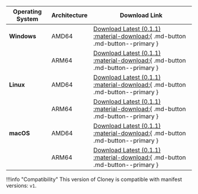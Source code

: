 | **Operating System**  | **Architecture** | **Download Link**                                                                                                                                                                |
|-----------------------|------------------|----------------------------------------------------------------------------------------------------------------------------------------------------------------------------------|
| **Windows**           | AMD64            | [Download Latest (0.1.1) :material-download:](https://github.com/ArthurSudbrackIbarra/cloney/releases/download/0.1.1/cloney-windows-amd64.zip){ .md-button .md-button--primary } |
|                       | ARM64            | [Download Latest (0.1.1) :material-download:](https://github.com/ArthurSudbrackIbarra/cloney/releases/download/0.1.1/cloney-windows-arm64.zip){ .md-button .md-button--primary } |
| **Linux**             | AMD64            | [Download Latest (0.1.1) :material-download:](https://github.com/ArthurSudbrackIbarra/cloney/releases/download/0.1.1/cloney-linux-amd64.zip){ .md-button .md-button--primary }   |
|                       | ARM64            | [Download Latest (0.1.1) :material-download:](https://github.com/ArthurSudbrackIbarra/cloney/releases/download/0.1.1/cloney-linux-arm64.zip){ .md-button .md-button--primary }   |
| **macOS**             | AMD64            | [Download Latest (0.1.1) :material-download:](https://github.com/ArthurSudbrackIbarra/cloney/releases/download/0.1.1/cloney-darwin-amd64.zip){ .md-button .md-button--primary }  |
|                       | ARM64            | [Download Latest (0.1.1) :material-download:](https://github.com/ArthurSudbrackIbarra/cloney/releases/download/0.1.1/cloney-darwin-arm64.zip){ .md-button .md-button--primary }  |

!!!info "Compatibility"
    This version of Cloney is compatible with manifest versions: `v1`.
